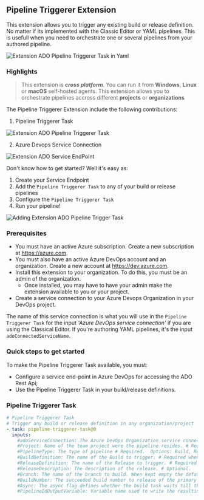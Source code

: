 ## Pipeline Triggerer Extension ##

This extension allows you to trigger any existing build or release definition. No matter if its implemented with the Classic Editor or YAML pipelines.
This is usefull when you need to orchestrate one or several pipelines from your authored pipeline.

![Extension ADO Pipeline Triggerer Task in Yaml](https://user-images.githubusercontent.com/4800035/78353255-ab290c80-75a1-11ea-9472-e6161ea278c3.png)

### Highlights ###
> This extension is ***cross platform***. You can run it from **Windows**, **Linux** or **macOS** self-hosted agents.
> This extension allows you to orchestrate pipelines accross different **projects** or **organizations**

The Pipeline Triggerer Extension include the following contributions:

1. Pipeline Triggerer Task

![Extension ADO Pipeline Triggerer Task](https://user-images.githubusercontent.com/4800035/78352157-d3b00700-759f-11ea-86c8-5b8884362141.png)

2. Azure Devops Service Connection

![Extension ADO Service EndPoint](https://user-images.githubusercontent.com/4800035/78352156-d3177080-759f-11ea-83d9-5df548b4487d.png)

Don't know how to get started? Well it's easy as:
  1. Create your Service Endpoint
  2. Add the `Pipeline Triggerer Task` to any of your build or release pipelines
  3. Configure the `Pipeline Triggerer Task`
  4. Run your pipeline!

![Adding Extension ADO Pipeline Trigger Task](https://user-images.githubusercontent.com/4800035/78352152-d27eda00-759f-11ea-9238-d897ff7d81ac.png)

### Prerequisites ###
- You must have an active Azure subscription. Create a new subscription at https://azure.com.
- You must also have an active Azure DevOps account and an organization. Create a new account at https://dev.azure.com.
- Install this extension to your organization. To do this, you must be an admin of the organization. 
  - Once installed, you may have to have your admin make the extension available to you or your project.
- Create a service connection to your Azure Devops Organization in your DevOps project.

The name of this service connection is what you will use in the `Pipeline Triggerer Task` for the input *'Azure DevOps service connection'* if you are using the Classical Editor. If you're authoring YAML pipelines, it's the input `adoConnectedServiceName`.

### Quick steps to get started ###

To make the Pipeline Triggerer Task available, you must:
- Configure a service end-point in Azure DevOps for accessing the ADO Rest Api;
- Use the Pipeline Triggerer Task in your build/release definitions.

### Pipeline Triggerer Task ###

```yaml
# Pipeline Triggerer Task
# Trigger any build or release definition in any organization/project
- task: pipeline-triggerer-task@0
  inputs:
    #adoServiceConnection: The Azure DevOps Organization service connection that should be used to connect to Azure DevOps. # Required. 
    #Project: Name of the team project were the pipeline resides. # Required. 
    #PipelineType: The type of pipeline # Required.  Options: Build, Release
    #BuildDefinition: The name of the Build to trigger. # Required when PipelineType == Build. 
    #ReleaseDefinition: The name of the Release to trigger. # Required when PipelineType == Release. 
    #ReleaseDescription: The description of the release. # Optional. 
    #Branch: The name of the branch to build. When kept empty the default branch of the build will be used. # Optional.
    #BuildNumber: The succeeded build number to release of the primary artifact. When kept empty the latest version is used. # Optional.
    #Async: The async flag defines whether the build task waits till the builds are finished or just queues them. # Optional.
    #PipelineIdOutputVariable: Variable name used to write the resulting build/release id's. # Optional.
```